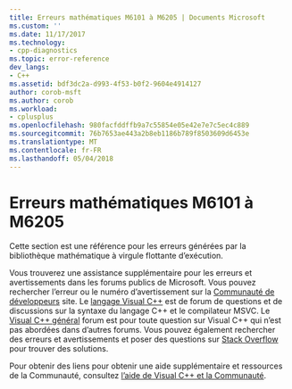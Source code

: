 ```yaml
---
title: Erreurs mathématiques M6101 à M6205 | Documents Microsoft
ms.custom: ''
ms.date: 11/17/2017
ms.technology:
- cpp-diagnostics
ms.topic: error-reference
dev_langs:
- C++
ms.assetid: bdf3dc2a-d993-4f53-b0f2-9604e4914127
author: corob-msft
ms.author: corob
ms.workload:
- cplusplus
ms.openlocfilehash: 980facfddffb9a7c55854e05e42e7e7c5ec4c889
ms.sourcegitcommit: 76b7653ae443a2b8eb1186b789f8503609d6453e
ms.translationtype: MT
ms.contentlocale: fr-FR
ms.lasthandoff: 05/04/2018
---
```

# <a name="math-errors-m6101-through-m6205"></a>Erreurs mathématiques M6101 à M6205

Cette section est une référence pour les erreurs générées par la bibliothèque mathématique à virgule flottante d’exécution.

Vous trouverez une assistance supplémentaire pour les erreurs et avertissements dans les forums publics de Microsoft. Vous pouvez rechercher l’erreur ou le numéro d’avertissement sur la [Communauté de développeurs](https://go.microsoft.com/fwlink/p/?linkid=820594) site. Le [langage Visual C++](http://go.microsoft.com/fwlink/p/?linkid=158195) est de forum de questions et de discussions sur la syntaxe du langage C++ et le compilateur MSVC. Le [Visual C++ général](http://go.microsoft.com/fwlink/p/?linkid=158194) forum est pour toute question sur Visual C++ qui n’est pas abordées dans d’autres forums. Vous pouvez également rechercher des erreurs et avertissements et poser des questions sur [Stack Overflow](http://stackoverflow.com/) pour trouver des solutions.

Pour obtenir des liens pour obtenir une aide supplémentaire et ressources de la Communauté, consultez [l’aide de Visual C++ et la Communauté](../../visual-cpp-help-and-community.md).